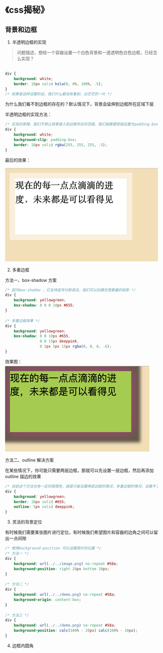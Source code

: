 # 《css揭秘》
## 背景和边框

1. 半透明边框的实现
> 问题描述，想给一个容器设置一个白色背景和一道透明色白色边框，已经怎么实现？

```css

div {
    background: white;
    border: 10px solid hsla(0, 0%, 100%, .5);
}
/* 如果是这样设置的话，我们什么都没有看到，白茫茫的一片 */
```
为什么我们看不到边框的存在的？默认情况下，背景会延伸到边框所在区域下层

半透明边框的实现方法：

```css
/* 实现的原理，我们不想让背景侵入到边框所在的范围，我们就需要把值设置为padding-box,这样浏览器就会利用内边距的外沿来把背景裁剪掉 */
div {
    background: white;
    background-clip: padding-box;
    border: 10px solid rgba(255, 255, 255, .5);
}

```

最后的效果：

![半透明边框实现效果](https://github.com/everast2015/web-readed-books/blob/master/css-secret/img/chapter2/2-1.png)

2. 多重边框

方法一、box-shadow 方案

```css
/* 因为box-shadow ，它支持逗号分割语法，我们可以创建任意数量的投影 */
div {
    background: yellowgreen;
    box-shadow: 0 0 0 10px #655;
}

/* 多重边框效果 */
div {
    background: yellowgreen;
    box-shadow: 0 0 10px #655,
                0 0 15px deeppink,
                0 2px 5px 15px rgba(0, 0, 0, .6);
}

```

效果图：
    ![多重边框效果](https://github.com/everast2015/web-readed-books/blob/master/css-secret/img/chapter2/2-2.png)

方法二、outline 解决方案

在某些情况下，你可能只需要两层边框，那就可以先设置一层边框，然后再添加outline 描边的效果

```css
/* 目前这个方法也有一定的局限性，就是只能设置两层边框的情况，多重边框的情况，设置不了，并且设置圆角的时候，也回出现一些问题 */
div {
    background: yellowgreen;
    border: 10px solid #655;
    outline: 5px solid deeppink;
}

```

3. 灵活的背景定位

有时候我们需要某张图片进行定位，有时候我们希望图片和容器的边角之间可以留出一点间隙

```css
/* 使用background-position 可以设置图片的位置 */
/* 方法一 */
div {
    background: url(../../image.png) no-repeat #58a;
    background-position: right 20px bottom 10px;
}

/* 方法二 */
div {
    background: url(../../demo.png) no-repeat #58a;
    background-origin: content-box;
}

/* 方法三 */
div {
    background: url(../../demo.png) no-repeat #58a;
    background-position: calc(100% - 20px) calc(100% - 10px);
}

```

4. 边框内圆角